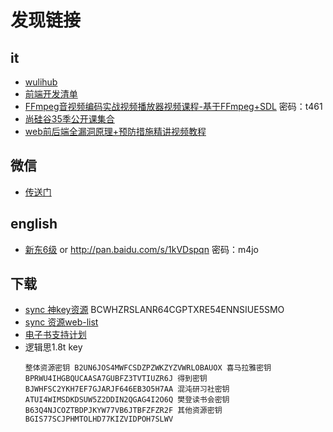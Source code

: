 # 发现链接

## it
- [wulihub](http://www.wulihub.com/)
- [前端开发清单](https://www.v2ex.com/t/400908)
- [FFmpeg音视频编码实战视频播放器视频课程-基于FFmpeg+SDL](https://pan.baidu.com/share/init?surl=mioUYl6) 密码：t461
- [尚硅谷35季公开课集合](https://pan.baidu.com/s/1dE85PlB)
-  [web前后端全漏洞原理+预防措施精讲视频教程](https://pan.baidu.com/s/1o8wYQZC)

## 微信
- [传送门](http://chuansong.me/)

## english
- [新东6级](http://pan.baidu.com/s/1jH7FGkm) or http://pan.baidu.com/s/1kVDspqn 密码：m4jo


## 下载
- [sync 神key资源](https://sync.btnimei.xyz/static/skey/%5B双击打开%5D%20神Key%20-%20最有种的%20Sync%20资源.html#documentary)  BCWHZRSLANR64CGPTXRE54ENNSIUE5SMO
- [sync 资源web-list](https://www.zhihu.com/question/21517918)
- [电子书支持计划](https://yaoleifly.github.io/2017/09/12/电子书支援计划/)
- 逻辑思1.8t key
    ```
    整体资源密钥 B2UN6JOS4MWFCSDZPZWKZYZVWRLOBAUOX 喜马拉雅密钥 BPRWU4IHGBQUCAASA7GUBFZ3TVTIUZR6J 得到密钥 BJWHFSC2YKH7EF7GJARJF646EB3O5H7AA 混沌研习社密钥 ATUI4WIMSDKDSUW5Z2DDIN2QGAG4I2O6Q 樊登读书会密钥 B63Q4NJCOZTBDPJKYW77VB6JTBFZFZR2F 其他资源密钥 BGIS77SCJPHMTOLHD77KIZVIDPOH7SLWV
    ```
